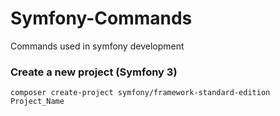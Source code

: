 # Symfony-Commands
Commands used in symfony development

### Create a new project (Symfony 3)
```
composer create-project symfony/framework-standard-edition Project_Name
```

